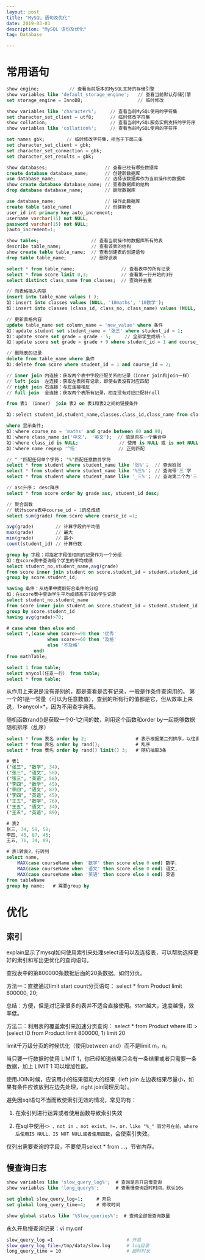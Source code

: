 ```yaml
---
layout: post
title: "MySQL 语句及优化"
date: 2019-03-03
description: "MySQL 语句及优化"
tag: Database

---
```


# 常用语句

```sql
show engine;           // 查看当前版本的MySQL支持的存储引擎
show variables like 'default_storage_engine';   // 查看当前默认存储引擎
set storage_engine = InnoDB;                    // 临时修改

show variables like 'character%';     // 查看当前MySQL使用的字符集
set character_set_client = utf8;      // 临时修改字符集
show collation;                       // 查看当前MySQL服务实例支持的字符序
show variables like 'collation%';     // 查看当前MySQL使用的字符序

set names gbk;        // 临时修改字符集，相当于下面三条
set character_set_client = gbk;
set character_set_connection = gbk;
set character_set_results = gbk;
```


```sql
show databases;                     // 查看已经有哪些数据库
create database database_name;      // 创建新数据库
use database_name;                  // 选择该数据库作为当前操作的数据库
show create database database_name; // 查看数据库的结构
drop database database_name;        // 删除数据库

use database_name;                  // 操作此数据库
create table table_name(            // 创建新表
user_id int primary key auto_increment;
username varchar(15) not NULL;
password varchar(15) not NULL;
)auto_increment=1;

show tables;                   // 查看当前操作的数据库所有的表
describe table_name;           // 查看该表的结构
show create table table_name;  // 查看创建表的创建语句
drop table table_name;         // 删除该表

select * from table_name;                 // 查看表中的所有记录
select * from score limit 0,3;            // 查看第一行开始的3行
select distinct class_name from classes;  // 查询并去重

// 向表格插入内容
insert into table_name values ( ); 
如：insert into classes values (NULL, '10maths', '10数学');
如：insert into classes (class_id, class_no, class_name) values (NULL, '10maths', '10数学');

// 更新表格内容
update table_name set column_name = 'new_value' where 条件
如：update student set student_name = '张三' where student_id = 1;
如：update score set grade = grade - 5;     // 全部学生成绩-5
如：update score set grade = grade + 9 where student_id = 1 and course_id = 2;  

// 删除表的记录
delete from table_name where 条件
如：delete from score where student_id = 1 and course_id = 2;        
```


```sql
// inner join 内连接：获取两个表中字段匹配关系的记录（inner join和join一样）
// left join  左连接：获取左表所有记录，即使右表没有对应匹配
// right join 右连接：与左连接相反
// full join  全连接：获取两个表所有记录，相互没有对应匹配补null

from 表1 （inner） join 表2 on 表1和表2之间的链接条件

如：select student_id,student_name,classes.class_id,class_name from classes as c join student as s on s.class_id = c.class_id;
```


```sql
where 显示条件;
如：where course_no = 'maths' and grade between 60 and 90;
如：where class_name in('中文'， '英文');  // 值是否在一个集合中
如：where class_id is NULL;               // 使用 is NULL 或 is not NULL,不是=或！=
如：where name regexp '^杨'               // 正则匹配

// "_"匹配任何单个字符； "%"匹配任意数目字符
select * from student where student_name like '张%'；  // 查询姓张
select * from student where student_name like '%三%'； // 查询带'三'字
select * from student where student_name like '_三%'； // 查询第二个为'三'字

// asc升序； desc降序 
select * from score order by grade asc, student_id desc;
```


```sql
// 聚合函数
// 统计score表中course_id = 1的总成绩
select sum(grade) from score where course_id =1;  

avg(grade)        // 计算字段的平均值
max(grade)        // 最大
min(grade)        // 最小
count(student_id) // 计算行数

group by 字段：将指定字段值相同的记录作为一个分组
如：在score表中查询每个学生的平均成绩
select student_no,student_name,avg(grade)
from score inner join student on score.student_id = student.student_id
group by score.student_id;

having 条件：从结果中提取符合条件的分组
如：在score表中查询学生平均成绩高于70的学生记录
select student_no,student_name
from score inner join student on score.student_id = student.student_id
group by score.student_id
having avg(grade)>70;
```


```sql 
# case when then else end
select *,(case when score>=90 then '优秀'
			   when score>=60 then '及格'
			   else '不及格'
		  end)
from mathTable;

```


```sql
select 1 from table;
select anycol(任意一行） from table;
select * from table; 
```
从作用上来说是没有差别的，都是查看是否有记录，一般是作条件查询用的。
第一个的1是一常量（可以为任意数值），查到的所有行的值都是它，但从效率上来说，1>anycol>\*，因为不用查字典表。


随机函数rand()是获取一个0-1之间的数，利用这个函数和order by一起能够数据随机排序（乱序）
```SQL
select * from 表名 order by 2;                  # 表示根据第二列排序，以往直接写列名 
select * from 表名 order by rand();             # 乱序
select * from 表名 order by rand() limit() 3;   # 随机抽取3条
```


```sql
# 表1
("张三", "数学", 34),
("张三", "语文", 58),
("张三", "英语", 58),
("李四", "数学", 45),
("李四", "语文", 87),
("李四", "英语", 45),
("王五", "数学", 76),
("王五", "语文", 34),
("王五", "英语", 89);

# 表2
张三, 34, 58, 58;
李四, 45, 87, 45;
王五, 76, 34, 89;

# 表1转表2，行转列
select name,
	MAX(case courseName when '数学' then score else 0 end) 数学，
	MAX(case courseName when '语文' then score else 0 end) 语文,
	MAX(case courseName when '英语' then score else 0 end) 英语
from tableName
group by name;   # 需要group by
```




# 优化


## 索引

explain显示了mysql如何使用索引来处理select语句以及连接表，可以帮助选择更好的索引和写出更优化的查询语句。


查找表中的第800000条数据后面的20条数据。如何分页。

方法一：直接通过limit start count分页语句：
select * from Product limit 800000, 20;

总结：方便，但是对记录很多的表并不适合直接使用。start越大，速度越慢，效率低。

方法二：利用表的覆盖索引来加速分页查询：
select * from Product where ID > (select ID from Product limit 800000, 1) limit 20


limit千万级分页的时候优化（使用between and）而不是limit m，n。


当只要一行数据时使用 LIMIT 1，你已经知道结果只会有一条结果或者只需要一条数据，加上 LIMIT 1 可以增加性能。


使用JOIN时候，应该用小的结果驱动大的结果（left join 左边表结果尽量小，如果有条件应该放到左边先处理，right join同理反向）。


避免因sql语句不当而致使索引无效的情况，常见的有：

1. 在索引列进行运算或者使用函数导致索引失效

2. 在sql中使用`<> 、not in 、not exist、!=，or，like "%_" 百分号在前，where后使用IS NULL、IS NOT NULL或者使用函数`，会使索引失效。


仅列出需要查询的字段，不要使用select * from ...，节省内存。


## 慢查询日志

```sql
show variables like 'slow_query_log%';  # 查询是否开启慢查询
show variables like 'long_query%';      # 查看慢查询超时时间，默认10s

set global slow_query_log=1;     # 开启
set global long_query_time=4;    # 修改时间

show global status like '%Slow_queries%';  # 查询全部慢查询数量
```

永久开启慢查询记录：vi my.cnf
```sh
slow_query_log =1                           # 开启
slow_query_log_file=/tmp/data/slow.log      # log目录
long_query_time = 10                        # 超时时长
```

